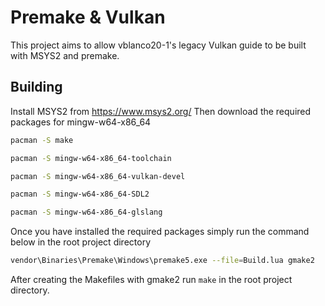 
# Premake & Vulkan

This project aims to allow vblanco20-1's legacy Vulkan guide to be built with MSYS2 and premake.
## Building

Install MSYS2 from https://www.msys2.org/
Then download the required packages for mingw-w64-x86_64

```bash
pacman -S make
```
```bash
pacman -S mingw-w64-x86_64-toolchain
```
```bash
pacman -S mingw-w64-x86_64-vulkan-devel
```
```bash
pacman -S mingw-w64-x86_64-SDL2
```
```bash
pacman -S mingw-w64-x86_64-glslang
```
Once you have installed the required packages simply run the command below in the root project directory
```bash
vendor\Binaries\Premake\Windows\premake5.exe --file=Build.lua gmake2
```
After creating the Makefiles with gmake2 run ```make``` in the root project directory.
